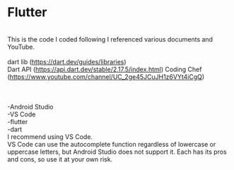 # Flutter
<About Flutter><br/>
This is the code I coded following I referenced various documents and YouTube.<br/>
<reference><br/>
dart lib (https://dart.dev/guides/libraries)<br/>
Dart API (https://api.dart.dev/stable/2.17.5/index.html)
Coding Chef (https://www.youtube.com/channel/UC_2ge45JCuJH1z6VYt4iCgQ)<br/>
<br/>
<coding environment>
<br/>
<coding environment>
<br/>
-Android Studio
<br/>
-VS Code
<br/>
-flutter
<br/>
-dart
<br/>
I recommend using VS Code.
<br/>
VS Code can use the autocomplete function regardless of lowercase or uppercase letters, but Android Studio does not support it. Each has its pros and cons, so use it at your own risk.
